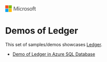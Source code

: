 ![](../../../manage/sql-server-extended-security-updates/media/solutions-microsoft-logo-small.png)

# Demos of Ledger

This set of samples/demos showcases [Ledger](https://docs.microsoft.com/en-us/azure/azure-sql/database/ledger-overview).

- [Demo of Ledger in Azure SQL Database](./azure-sql-database/README.md)
